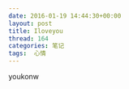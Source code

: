 ```yaml
---
date: 2016-01-19 14:44:30+00:00
layout: post
title: Iloveyou
thread: 164
categories: 笔记
tags:  心情
---
```


youkonw
